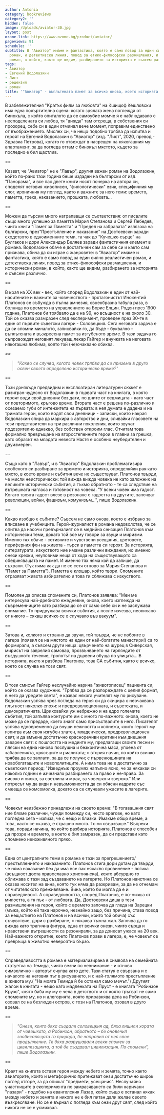 ```yaml
---
author: Antonia
category: bookreviews
category2: ''
hidden: false
image: /Uploads/aviator-30.jpg
layout: post
ozone-link: https://www.ozone.bg/product/aviator/
pageviews: 91
schedule: ''
subtitle: В "Авиатор" имаме и фантастика, която е само повод за един силно реалистичен
  роман, и детективска линия, повод за етико-философски размишления, и исторически
  роман, в който, както ще видим, разбирането за историята е съвсем различно
tags:
- Авиатор
- Евгений Водолазкин
- Лист
- рецензия
- роман
title: '"Авиатор" - въплътената памет за всичко онова, което историята не вписва'
---
```


В забележителния "Кратък филм за любовта" на Кшищоф Кешловски има една покъртителна сцена: когато зрялата жена поглежда от бинокъла, с който опиталото да се самоубие момче я е наблюдавало с несподелената си любов, тя "вижда" там отсреща, в собствения си прозорец, себе си в един отминал вече момент, поправим единствено от въображението. Мислех си, че нещо подобно трябва да изпитва и героят на Евгений Водолазкин в "Авиатор" (изд. "Лист", 2020, превод - Здравка Петрова), когато го отвеждат в насрещен на някогашния му апартамент, за да погледа оттам с бинокъл мястото, където за последно е бил щастлив.

\==

Казват, че "Авиатор" не е "Лавър", другия важен роман на Водолазкин, който по-рано тази година беше издаден на български от изд. "Панорама", и все пак двете книги носят почерка на автора си, споделят неговия живописен, "филологически" език, специфичния му слог, ироничния му поглед, както и важните за него теми: времето, паметта, греха, наказанието, прошката, любовта...

\==

Можем да търсим много натрапващи се съответствия: от писалите също много успешно за паметта Мария Степанова и Сергей Лебедев, чиито книги "Памет за Паметта" и "Предел на забравата" излязоха на български, през"Престъпление и наказание" на Достоевски заради сходството в едноименните теми, та чак до "Кучешко сърце" на Булгаков и дори Александър Беляев заради фантастичния елемент в романа. Водолазкин обаче е достатъчен сам за себе си и както сам признава, обича да си играе с жанровете: в "Авиатор" имаме и фантастика, която е само повод за един силно реалистичен роман, и детективска линия, повод за етико-философски размишления, и исторически роман, в който, както ще видим, разбирането за историята е съвсем различно.

\==

В края на XX век - век, който според Водолазкин е един от най-наситените и важните за човечеството - протагонистът Инокентий Платонов се събужда в пълна амнезия, своеобразна табула раза, в болница по времето на управлението на Борис Елцин. Роден през 1900 година, Платонов би трябвало да е на 99, но всъщност е на около 30. Той се оказва размразен след експеримент, проведен през 30-те в един от първите съветски лагери - Соловецкия. Сега неговата задача е да си спомни миналото, записвайки го, да бъде - буквално - въплътената и възкресена памет за изгубеното време. В тази задача го съпровождат неговият лекуващ лекар Гайгер и внучката на неговата някогашна любима, която той (не)очаквано обиква.

*\==*

> *"Какво се случва, когато човек трябва да се приземи в друго освен своето определено историческо време?"*

\==

Този донякъде предвидим и експлоатиран литературен сюжет е разигран чудесно от Водолазкин в първата част на книгата, в която героят води свой дневник без дати, по дните от седмицата - като част от повторимото, кръгово време. Втората част е решена по-различно и осезаемо губи от интензитета на първата: в нея думата е дадена и на тримата герои, които водят свои дневници - записки, които накрая Водолазкин спира да маркира с авторство и дни, сливайки гласовете на тези представители на три различни поколения, които звучат подозрително еднакво, без собствен откроим глас. Отчитам това формално превръщане на второстепенните герои в главни за грешка, като образът на младата невеста Настя е особено неубедителен и двуизмерен.

\==

Също като в "Лавър", и в "Авиатор" Водолазкин проблематизира особеното си разбиране за времето и историята, определяйки рая като място, в което време и събития вече не съществуват. Платонов твърди, че мисли неисторически: той вижда вижда човека не като заложник на великите исторически събития, а тъкмо обратното - те са следствие на вътрешната нагласа и готовност на човека. "У всеки човек има гадост. Когато твоята гадост влезе в резонанс с гадостта на другите, започват революции, войни, фашизъм, комунизъм…", пише Водолазкин.

\==

Какво изобщо е събитие? Съвсем не само онова, което е избрано за вписване в учебниците. Герой-журналист в романа недоволства, че се опитва да насочи превърналият се в медийна сензация Платонов към исторически теми, докато той все му говори за звуци и миризми. Именно тях обаче - сетивните и чувствени усещания, цветовете, периферния фон на живота - търси в паметта си героят. За историята, литературата, изкуството ние имаме различни виждания, но именно онези крехки, неуловими неща от хода на съществуващото са обединяващата ни памет. И именно тях няма кой да запише, да съхрани. (Тук няма как да не се сетя отново за Мария Степанова и "Памет за Паметта"). Паметта е клошар, който твори. Спомените отразяват живота избирателно и това ги сближава с изкуството.

\==

Помолен да описва спомените си, Платонов заявява: "Мен ме интересува най-дребното ежедневие, онова, което изглежда на съвременниците като разбиращо се от само себе си и не заслужава внимание. То придружава всички събития, а после изчезва, неописано от никого – сякаш всичко се е случвало във вакуум".

\==

Затова и, колкото и странно да звучи, той твърди, че не побоите в лагера (появил се на мястото на един от най-богатите манастири!) са го формирали, а съвсем други неща: цвърченето на щурец в Сиверская, мирисът на заврелия самовар, прозвънването на гирляндите от въздушното течение, тропотът на дървени обуща по улицата... В историята, както я разбира Платонов, това СА събития, както е всичко, което се случва на този свят.

\==

В този смисъл Гайгер неслучайно нарича "животописец" пациента си, който се оказва художник. "Трябва да се разпореждате с целия формат, в него да уредите света", е казвал някога учителят му по рисуване. Водолазкин успява чрез погледа на героя си да скицира с неочаквана плътност няколко епохи: и предреволюционната, и съветската, и демократичната. Щриховайки уж небрежно и на едро големите събития, той запълва контурите им с много по-важното: онова, което не може да се предаде, което знаят само присъствалите в него. Писателят успява едновременно да внуши нежността и копнежа, които героят му изпитва към своя изгубен златен, младенчески, предреволюционен свят, и да вмъкне достатъчно красноречиви критики към днешния заварен свят: с пошлостта на медиите му, предлагащи своите песни и пляски на една наново послушна и безкритична маса, упоена от забавленията, крясъците и риалитата; с втория начин, по който всичко трябва да се заплати, за да се получи; с първенющината на новобогаташите и новополитиците. А нима това не е достатъчно за съветския период: "Изведнъж проумях напълно ясно, че за някакви си няколко години е изчезнало разбирането за право и не-право. За високо и ниско, за светлина и мрак, за човешко и зверско." Или потресът му да види и невъзможността да си обясни кадрите със смееща се комсомолка, докато са се случвали ужасите в лагерите.

\==

Човекът неизбежно принадлежи на своето време: "В тогавашния свят ние бяхме различни, чужди помежду си, често врагове, но като погледна сега – излиза, че с нещо и близки. Имахме общо време, а това, както се оказва, е страшно много. То ни свързваше." Въпреки това, поради начина, по който разбира историята, Платонов е способен да прозре и времето, в което е бил замразен, да си представи като спомнено неизживяното пряко.

\==

Една от централните теми в романа е тази за прегрешението/престъплението и наказанието. Платонов стига дори дотам да твърди, че няма наказание без да има все пак някакво провинение - логика (всъщност доста православно християнска), която абсурдно го сближава с тази зад създаването на лагерите. Но Платонов наистина се оказва носител на вина, която тук няма да разкривам, за да не отнемам от читателското преживяване. Вина, която би могла да е и справедливост. А справедливостта, според Платонов, е по-низша от милостта, а тя пък - от любовта. Да, Достоевски диша в тези размишления на героя, който с времето започва да гледа на Зарецки (мъжа, който ей така нарочно, незнайно защо, без причина, става повод за нещастието на Платонов и на всички, които той обича) със съчувствие, дори с разбиране, с някаква тъжна жал. Започва да го вижда като трагична фигура, една от всички онези, чиито сърца и нравствени вътрешности са резонирали, за да донесат ужаса на 20 век. Най-важното откритие, което Платонов прави в лагера, е, че човекът се превръща в животно невероятно бързо.

\==

Справедливостта в романа е материализирана в символа на семейната статуетка на Темида, чиито везни по невнимание - и отново символично - авторът счупва като дете. Тази статуя е свързана и с началото на неговия път в рисуването, и с най-голямото престъпление в живота му.( "На моята Темида й бе останал само мечът.") Другият жалон в книгата - нещо като мадленката на Пруст - е книгата "Робинзон Крузо", която баба му му е чела в детството и от която тръгват не само спомените му, но и алегорията, която приравнява дела на Робинзон, озовал се на безлюден остров, с този на Платонов, озовал в друго време.

\==

> *"Онези, които бяха създали соловецкия ад, бяха лишили хората от човешкото, а Робинзон, обратното – бе очовечил заобикалящата го природа, бе направил от нея свое продължение. Те бяха разрушавали всеки спомен за цивилизацията, а той бе създавал цивилизация. По спомени", пише Водолазкин.*

\==

Краят на книгата оставя героя между небето и земята, точно както авиаторите, които и метафорично притежават онзи достатъчно широк поглед отгоре, за да опишат "предмети, усещания". Неслучайно участниците в експеримента по замразяването са били наричани "лазари" - подобно на евангелския Лазар, който също е останал някак между небето и земята и никога не е бил питан дали желае своето възкресяване. Но се е върнал с погледа към онзи друг свят, след който никога не се е усмихвал.
